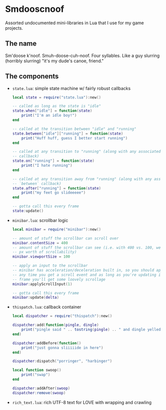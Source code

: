 # Smdooscnoof

Assorted undocumented mini-libraries in Lua that I use for my game projects.

## The name

Sm'doose k'noof. Smuh-doose-cuh-noof. Four syllables. Like a guy slurring (horribly slurring) "it's my dude's canoe, friend."

## The components

* `state.lua`: simple state machine w/ fairly robust callbacks
	```lua
	local state = require("state.lua"):new()

	-- called as long as the state is "idle"
	state.when["idle"] = function(state)
		print("I'm an idle boy!")
	end

	-- called at the transition between "idle" and "running"
	state.between["idle"]["running"] = function(state)
		print("Huff huff, guess I better start running")
	end

	-- called at any transition to "running" (along with any associated `between`
	-- callback)
	state.on["running"] = function(state)
		print("I hate running")
	end

	-- called at any transition away from "running" (along with any associated
	-- `between` callback)
	state.after["running"] = function(state)
		print("my feet go slideeeee")
	end

	-- gotta call this every frame
	state:update()
	```
* `minibar.lua`: scrollbar logic
	```lua
	local minibar = require("minibar"):new()

	-- amount of stuff the scrollbar can scroll over
	minibar.contentSize = 400
	-- amount of stuff the scrollbar can see (i.e. with 400 vs. 100, we have 300
	-- px worth of scrollability)
	minibar.viewportSize = 100

	-- apply an input to the scrollbar
	-- minibar has acceleration/deceleration built in, so you should apply this
	-- any time you get a scroll event and as long as you're updating it each
	-- frame you'll get some loovely scrollage
	minibar:applyScrollInput(1)

	-- gotta call this every frame
	minibar:update(delta)
	```
* `thispatch.lua`: callback container
	```lua
	local dispatcher = require("thispatch"):new()

	dispatcher:add(function(pingle, dingle)
		print("pingle said " .. tostring(pingle) .. " and dingle yelled back " .. tostring(dingle))
	end)

	dispatcher:addBefore(function()
		print("just gonna sliiiiide in here")
	end)

	dispatcher:dispatch("porringer", "harbinger")

	local function swoop()
		print("swap")
	end

	dispatcher:addAfter(swoop)
	dispatcher:remove(swoop)
	```
* `rich_text.lua`: rich UTF-8 text for LOVE with wrapping and crawling
